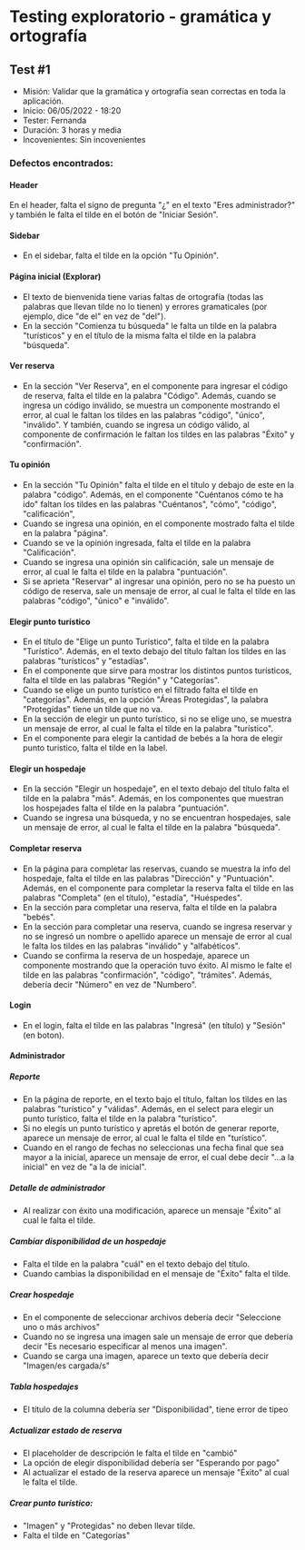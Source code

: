 # Testing exploratorio - gramática y ortografía

## Test #1

- Misión: Validar que la gramática y ortografía sean correctas en toda la aplicación.
- Inicio: 06/05/2022 - 18:20
- Tester: Fernanda
- Duración: 3 horas y media
- Incovenientes: Sin incovenientes

### Defectos encontrados: 

#### Header
En el header, falta el signo de pregunta "¿" en el texto "Eres administrador?" y también le falta el tilde en el botón de "Iniciar Sesión".

#### Sidebar
- En el sidebar, falta el tilde en la opción "Tu Opinión".

#### Página inicial (Explorar)
- El texto de bienvenida tiene varias faltas de ortografía (todas las palabras que llevan tilde no lo tienen) y errores gramaticales (por ejemplo, dice "de el" en vez de "del").
- En la sección "Comienza tu búsqueda" le falta un tilde en la palabra "turísticos" y en el título de la misma falta el tilde en la palabra "búsqueda".

#### Ver reserva
- En la sección "Ver Reserva", en el componente para ingresar el código de reserva, falta el tilde en la palabra "Código". Además, cuando se ingresa un código inválido, se muestra un componente mostrando el error, al cual le faltan los tildes en las palabras "código", "único", "inválido". Y también, cuando se ingresa un código válido, al componente de confirmación le faltan los tildes en las palabras "Éxito" y "confirmación".

#### Tu opinión
- En la sección "Tu Opinión" falta el tilde en el título y debajo de este en la palabra "código". Además, en el componente "Cuéntanos cómo te ha ido" faltan los tildes en las palabras "Cuéntanos", "cómo", "código", "calificación", 
- Cuando se ingresa una opinión, en el componente mostrado falta el tilde en la palabra "página".
- Cuando se ve la opinión ingresada, falta el tilde en la palabra "Calificación".
- Cuando se ingresa una opinión sin calificación, sale un mensaje de error, al cual le falta el tilde en la palabra "puntuación".
- Si se aprieta "Reservar" al ingresar una opinión, pero no se ha puesto un código de reserva, sale un mensaje de error, al cual le falta el tilde en las palabras "código", "único" e "inválido".

#### Elegir punto turístico
- En el título de "Elige un punto Turístico", falta el tilde en la palabra "Turístico". Además, en el texto debajo del título faltan los tildes en las palabras "turísticos" y "estadías".
- En el componente que sirve para mostrar los distintos puntos turísticos, falta el tilde en las palabras "Región" y "Categorías".
- Cuando se elige un punto turístico en el filtrado falta el tilde en "categorías". Además, en la opción "Áreas Protegidas", la palabra "Protegídas" tiene un tilde que no va.
- En la sección de elegir un punto turístico, si no se elige uno, se muestra un mensaje de error, al cual le falta el tilde en la palabra "turístico".
- En el componente para elegir la cantidad de bebés a la hora de elegir punto turistico, falta el tilde en la label. 

#### Elegir un hospedaje
- En la sección "Elegir un hospedaje", en el texto debajo del título falta el tilde en la palabra "más". Además, en los componentes que muestran los hospejades falta el tilde en la palabra "puntuación".
- Cuando se ingresa una búsqueda, y no se encuentran hospedajes, sale un mensaje de error, al cual le falta el tilde en la palabra "búsqueda".

#### Completar reserva
- En la página para completar las reservas, cuando se muestra la info del hospedaje, falta el tilde en las palabras "Dirección" y "Puntuación". Además, en el componente para completar la reserva falta el tilde en las palabras "Completa" (en el título), "estadía", "Huéspedes".
- En la sección para completar una reserva, falta el tilde en la palabra "bebés".
- En la sección para completar una reserva, cuando se ingresa reservar y no se ingresó un nombre o apellido aparece un mensaje de error al cual le falta los tildes en las palabras "inválido" y "alfabéticos".
- Cuando se confirma la reserva de un hospedaje, aparece un componente mostrando que la operación tuvo éxito. Al mismo le falte el tilde en las palabras "confirmación",  "código", "trámites". Además, debería decir "Número" en vez de "Numbero". 

#### Login
- En el login, falta el tilde en las palabras "Ingresá" (en título) y "Sesión" (en boton).

#### Administrador 

##### Reporte
- En la página de reporte, en el texto bajo el título, faltan los tildes en las palabras "turístico" y "válidas". Además, en el select para elegir un punto turístico, falta el tilde en la palabra "turístico".
- Si no elegís un punto turístico y apretás el botón de generar reporte, aparece un mensaje de error, al cual le falta el tilde en "turístico".
- Cuando en el rango de fechas no seleccionas una fecha final que sea mayor a la inicial, aparece un mensaje de error, el cual debe decir "...a la inicial" en vez de "a la de inicial".

##### Detalle de administrador
- Al realizar con éxito una modificación, aparece un mensaje "Éxito" al cual le falta el tilde.

##### Cambiar disponibilidad de un hospedaje 
- Falta el tilde en la palabra "cuál" en el texto debajo del título. 
- Cuando cambias la disponibilidad  en el mensaje de "Éxito" falta el tilde.

##### Crear hospedaje
- En el componente de seleccionar archivos debería decir "Seleccione uno o más archivos"
- Cuando no se ingresa una imagen sale un mensaje de error que debería decir "Es necesario especificar al menos una imagen".
- Cuando se carga una imagen, aparece un texto que debería decir "Imagen/es cargada/s"

##### Tabla hospedajes
- El título de la columna debería ser "Disponibilidad", tiene error de tipeo

##### Actualizar estado de reserva
- El placeholder de descripción le falta el tilde en "cambió"
- La opción de elegir disponibilidad debería ser "Esperando por pago"
- Al actualizar el estado de la reserva aparece un mensaje "Éxito" al cual le falta el tilde.

##### Crear punto turístico:
- "Imagen" y "Protegidas" no deben llevar tilde.
- Falta el tilde en "Categorías"
